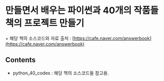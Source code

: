 # 만들면서 배우는 파이썬과 40개의 작품들 책의 프로젝트 만들기
\+ 해당 책의 소스코드와 자료 출처 : [https://cafe.naver.com/answerbook](https://cafe.naver.com/answerbook)


## Contents
- python_40_codes : 해당 책의 소스코드들 참고용.

